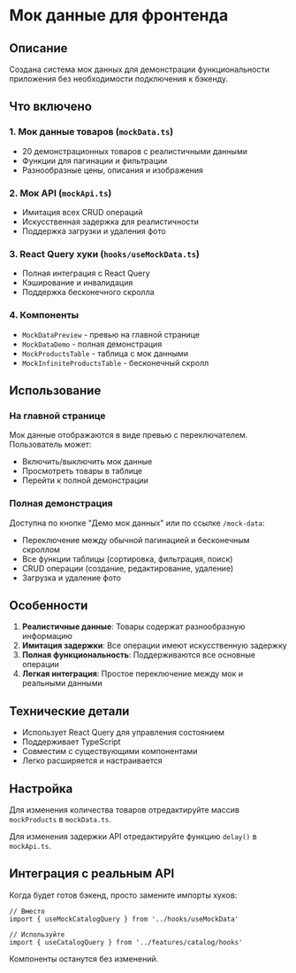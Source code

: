 # Мок данные для фронтенда

## Описание

Создана система мок данных для демонстрации функциональности приложения без необходимости подключения к бэкенду.

## Что включено

### 1. Мок данные товаров (`mockData.ts`)
- 20 демонстрационных товаров с реалистичными данными
- Функции для пагинации и фильтрации
- Разнообразные цены, описания и изображения

### 2. Мок API (`mockApi.ts`)
- Имитация всех CRUD операций
- Искусственная задержка для реалистичности
- Поддержка загрузки и удаления фото

### 3. React Query хуки (`hooks/useMockData.ts`)
- Полная интеграция с React Query
- Кэширование и инвалидация
- Поддержка бесконечного скролла

### 4. Компоненты
- `MockDataPreview` - превью на главной странице
- `MockDataDemo` - полная демонстрация
- `MockProductsTable` - таблица с мок данными
- `MockInfiniteProductsTable` - бесконечный скролл

## Использование

### На главной странице
Мок данные отображаются в виде превью с переключателем. Пользователь может:
- Включить/выключить мок данные
- Просмотреть товары в таблице
- Перейти к полной демонстрации

### Полная демонстрация
Доступна по кнопке "Демо мок данных" или по ссылке `/mock-data`:
- Переключение между обычной пагинацией и бесконечным скроллом
- Все функции таблицы (сортировка, фильтрация, поиск)
- CRUD операции (создание, редактирование, удаление)
- Загрузка и удаление фото

## Особенности

1. **Реалистичные данные**: Товары содержат разнообразную информацию
2. **Имитация задержки**: Все операции имеют искусственную задержку
3. **Полная функциональность**: Поддерживаются все основные операции
4. **Легкая интеграция**: Простое переключение между мок и реальными данными

## Технические детали

- Использует React Query для управления состоянием
- Поддерживает TypeScript
- Совместим с существующими компонентами
- Легко расширяется и настраивается

## Настройка

Для изменения количества товаров отредактируйте массив `mockProducts` в `mockData.ts`.

Для изменения задержки API отредактируйте функцию `delay()` в `mockApi.ts`.

## Интеграция с реальным API

Когда будет готов бэкенд, просто замените импорты хуков:

```tsx
// Вместо
import { useMockCatalogQuery } from '../hooks/useMockData'

// Используйте
import { useCatalogQuery } from '../features/catalog/hooks'
```

Компоненты останутся без изменений.
